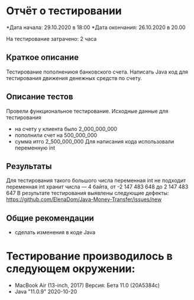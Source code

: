 # Отчёт о тестировании <Money Transfer>

*Дата начала: 29.10.2020 в 18:00 
*Дата окончания: 26.10.2020 в 20.00


На тестирование затрачено: 2 часа

## Краткое описание

Тестирование пополнениюя банковского счета. Написать Java код для тестирования движения денежных средств по счету.

## Описание тестов

Провели функциональное тестирование.
Исходные данные для тестирования 
* на счету у клиента было 2_000_000_000
* пополнили счет на 500_000_000
* сумма итго 2_500_000_000
Для написания кода использовали переменную int

## Результаты

 Для тестирования такого большого числа переменная int не подходит
 переменная int  хранит числа — 4 байта, от -2 147 483 648 до 2 147 483 647 
 В результате тестирования выявлены следующие дефекты: 
 https://github.com/ElenaDom/Java-Money-Transfer/issues/new

## Общие рекомендации

* сделать изменения в коде Java 

# Тестирование производилось в следующем окружении:
* MacBook Air (13-inch, 2017) Версия: Бета 11.0 (20A5384c)
* Java "11.0.9" 2020-10-20